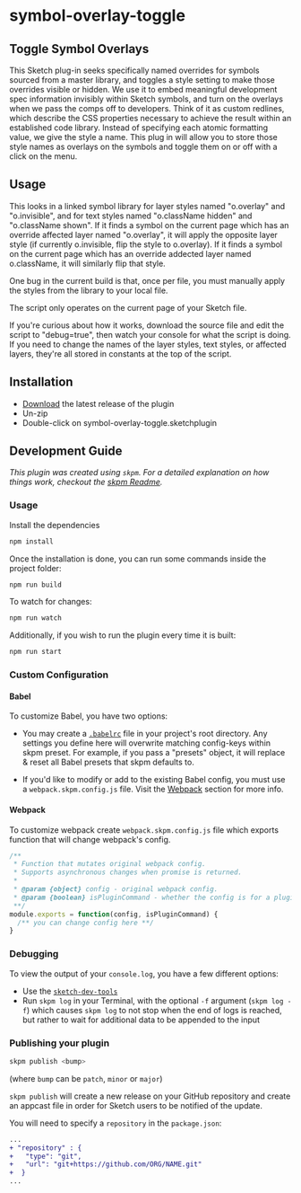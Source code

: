 # symbol-overlay-toggle

## Toggle Symbol Overlays
This Sketch plug-in seeks specifically named overrides for symbols sourced from a master library, and toggles a style setting to make those overrides visible or hidden. We use it to embed meaningful development spec information invisibly within Sketch symbols, and turn on the overlays when we pass the comps off to developers. Think of it as custom redlines, which describe the CSS properties necessary to achieve the result within an established code library. Instead of specifying each atomic formatting value, we give the style a name. This plug in will allow you to store those style names as overlays on the symbols and toggle them on or off with a click on the menu.

## Usage
This looks in a linked symbol library for layer styles named "o.overlay" and "o.invisible", and for text styles named "o.className hidden" and "o.className shown". If it finds a symbol on the current page which has an override affected layer named "o.overlay", it will apply the opposite layer style (if currently o.invisible, flip the style to o.overlay). If it finds a symbol on the current page which has an override addected layer named o.className, it will similarly flip that style.

One bug in the current build is that, once per file, you must manually apply the styles from the library to your local file. 

The script only operates on the current page of your Sketch file.

If you're curious about how it works, download the source file and edit the script to "debug=true", then watch your console for what the script is doing. If you need to change the names of the layer styles, text styles, or affected layers, they're all stored in constants at the top of the script.

## Installation

- [Download](../../releases/latest/download/symbol-overlay-toggle.sketchplugin.zip) the latest release of the plugin
- Un-zip
- Double-click on symbol-overlay-toggle.sketchplugin

## Development Guide

_This plugin was created using `skpm`. For a detailed explanation on how things work, checkout the [skpm Readme](https://github.com/skpm/skpm/blob/master/README.md)._

### Usage

Install the dependencies

```bash
npm install
```

Once the installation is done, you can run some commands inside the project folder:

```bash
npm run build
```

To watch for changes:

```bash
npm run watch
```

Additionally, if you wish to run the plugin every time it is built:

```bash
npm run start
```

### Custom Configuration

#### Babel

To customize Babel, you have two options:

- You may create a [`.babelrc`](https://babeljs.io/docs/usage/babelrc) file in your project's root directory. Any settings you define here will overwrite matching config-keys within skpm preset. For example, if you pass a "presets" object, it will replace & reset all Babel presets that skpm defaults to.

- If you'd like to modify or add to the existing Babel config, you must use a `webpack.skpm.config.js` file. Visit the [Webpack](#webpack) section for more info.

#### Webpack

To customize webpack create `webpack.skpm.config.js` file which exports function that will change webpack's config.

```js
/**
 * Function that mutates original webpack config.
 * Supports asynchronous changes when promise is returned.
 *
 * @param {object} config - original webpack config.
 * @param {boolean} isPluginCommand - whether the config is for a plugin command or a resource
 **/
module.exports = function(config, isPluginCommand) {
  /** you can change config here **/
}
```

### Debugging

To view the output of your `console.log`, you have a few different options:

- Use the [`sketch-dev-tools`](https://github.com/skpm/sketch-dev-tools)
- Run `skpm log` in your Terminal, with the optional `-f` argument (`skpm log -f`) which causes `skpm log` to not stop when the end of logs is reached, but rather to wait for additional data to be appended to the input

### Publishing your plugin

```bash
skpm publish <bump>
```

(where `bump` can be `patch`, `minor` or `major`)

`skpm publish` will create a new release on your GitHub repository and create an appcast file in order for Sketch users to be notified of the update.

You will need to specify a `repository` in the `package.json`:

```diff
...
+ "repository" : {
+   "type": "git",
+   "url": "git+https://github.com/ORG/NAME.git"
+  }
...
```
